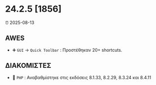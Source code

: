 # 24.2.5 [1856]

⏰ 2025-08-13

## AWES
- ➕ `GUI` -> `Quick Toolbar` : Προστέθηκαν 20+ shortcuts.

## ΔΙΑΚΟΜΙΣΤΕΣ
- 🔄 `PHP`    : Αναβαθμίστηκε στις εκδόσεις 8.1.33, 8.2.29, 8.3.24 και 8.4.11
